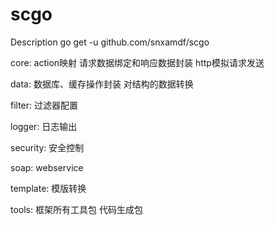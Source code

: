 # scgo

Description
go get -u github.com/snxamdf/scgo

core:
  action映射
  请求数据绑定和响应数据封装
  http模拟请求发送

data:
  数据库、缓存操作封装
  对结构的数据转换

filter:
  过滤器配置

logger:
  日志输出

security:
  安全控制

soap:
  webservice

template:
  模版转换

tools:
  框架所有工具包
  代码生成包

